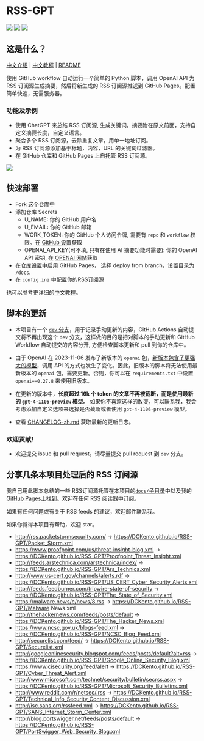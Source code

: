 # RSS-GPT

[![](https://img.shields.io/github/last-commit/yinan-c/RSS-GPT/dev?label=updated)](https://github.com/yinan-c/RSS-GPT/tree/dev)
[![](https://img.shields.io/github/last-commit/yinan-c/RSS-GPT/main?label=feeds%20refreshed)](https://yinan-c.github.io/RSS-GPT/)
[![](https://img.shields.io/github/license/yinan-c/RSS-GPT)](https://github.com/yinan-c/RSS-GPT/blob/master/LICENSE)


## 这是什么？

[中文介绍](https://yinan-c.github.io/rss-gpt.html) | [中文教程](https://yinan-c.github.io/rss-gpt-manual-zh.html) | [README](README.md)

使用 GitHub workflow 自动运行一个简单的 Python 脚本，调用 OpenAI API 为 RSS 订阅源生成摘要，然后将新生成的 RSS 订阅源推送到 GitHub Pages。配置简单快速，无需服务器。

### 功能及示例

- 使用 ChatGPT 来总结 RSS 订阅源, 生成关键词，摘要附在原文前面，支持自定义摘要长度，自定义语言。
- 聚合多个 RSS 订阅源，去除重复文章，用单一地址订阅。
- 为 RSS 订阅源添加基于标题，内容，URL 的关键词过滤器。
- 在 GitHub 仓库和 GitHub Pages 上自托管 RSS 订阅源。

![](https://i.imgur.com/7darABv.jpg)

## 快速部署

- Fork 这个仓库中
- 添加仓库 Secrets
    - U_NAME: 你的 GitHub 用户名
    - U_EMAIL: 你的 GitHub 邮箱
    - WORK_TOKEN: 你的 GitHub 个人访问令牌, 需要有 `repo` 和 `workflow` 权限。在 [GitHub 设置](https://github.com/settings/tokens/new)获取
    - OPENAI_API_KEY(可不填, 只有在使用 AI 摘要功能时需要): 你的 OpenAI API 密钥, 在 [OPENAI 网站](https://platform.openai.com/account/api-keys)获取
- 在仓库设置中启用 GitHub Pages， 选择 deploy from branch，设置目录为 `/docs`.
- 在 `config.ini` 中配置你的RSS订阅源

也可以参考更详细的[中文教程](https://yinan-c.github.io/rss-gpt-manual-zh.html)。

## 脚本的更新

- 本项目有一个 [`dev` 分支](https://github.com/yinan-c/RSS-GPT/tree/dev)，用于记录手动更新的内容，GitHub Actions 自动提交将不再出现这个 `dev` 分支，这样做的目的是把对脚本的手动更新和 GitHub Workflow 自动提交的内容分开, 方便检查脚本更新和 pull 到你的仓库中。

- 由于 OpenAI 在 2023-11-06 发布了新版本的 `openai` 包，[新版本包含了更强大的模型](https://openai.com/blog/new-models-and-developer-products-announced-at-devday)，调用 API 的方式也发生了变化。因此，旧版本的脚本将无法使用最新版本的 `openai` 包，需要更新。否则，你可以在 `requirements.txt` 中设置 `openai==0.27.8` 来使用旧版本。
- 在更新的版本中，**长度超过 16k 个 token 的文章不再被截断，而是使用最新的 `gpt-4-1106-preview` 模型。** 如果你不喜欢这样的改变，可以联系我，我会考虑添加自定义选项来选择是否截断或者使用 `gpt-4-1106-preview` 模型。

- 查看 [CHANGELOG-zh.md](CHANGELOG-zh.md) 获取最新的更新日志。

### 欢迎贡献!

- 欢迎提交 issue 和 pull request。请尽量提交 pull request 到 `dev` 分支。

## 分享几条本项目处理后的 RSS 订阅源

我自己用此脚本总结的一些 RSS订阅源托管在本项目的[`docs/`子目录](https://github.com/yinan-c/RSS-GPT/tree/main/docs)中以及我的 [GitHub Pages](https://yinan-c.github.io/RSS-GPT/)上找到。欢迎在任何 RSS 阅读器中订阅。

如果有任何问题或有关于 RSS feeds 的建议，欢迎邮件联系我。

如果你觉得本项目有帮助，欢迎 star。

- http://rss.packetstormsecurity.com/ -> https://DCKento.github.io/RSS-GPT/Packet_Storm.xml
- https://www.proofpoint.com/us/threat-insight-blog.xml -> https://DCKento.github.io/RSS-GPT/Proofpoint_Threat_Insight.xml
- http://feeds.arstechnica.com/arstechnica/index/ -> https://DCKento.github.io/RSS-GPT/Ars_Technica.xml
- http://www.us-cert.gov/channels/alerts.rdf -> https://DCKento.github.io/RSS-GPT/US_CERT_Cyber_Security_Alerts.xml
- http://feeds.feedburner.com/tripwire-state-of-security -> https://DCKento.github.io/RSS-GPT/The_State_of_Security.xml
- https://malware.news/c/news/8.rss -> https://DCKento.github.io/RSS-GPT/Malware News.xml
- http://thehackernews.com/feeds/posts/default -> https://DCKento.github.io/RSS-GPT/The_Hacker_News.xml
- https://www.ncsc.gov.uk/blogs-feed.xml -> https://DCKento.github.io/RSS-GPT/NCSC_Blog_Feed.xml
- http://securelist.com/feed/ -> https://DCKento.github.io/RSS-GPT/Securelist.xml
- http://googleonlinesecurity.blogspot.com/feeds/posts/default?alt=rss -> https://DCKento.github.io/RSS-GPT/Google_Online_Security_Blog.xml
- https://www.cisecurity.org/feed/alert -> https://DCKento.github.io/RSS-GPT/Cyber_Threat_Alert.xml
- http://www.microsoft.com/technet/security/bulletin/secrss.aspx -> https://DCKento.github.io/RSS-GPT/Microsoft_Security_Bulletins.xml
- http://www.reddit.com/r/netsec/.rss -> https://DCKento.github.io/RSS-GPT/Technical_Info_Security_Content_Discussion.xml
- http://isc.sans.org/rssfeed.xml -> https://DCKento.github.io/RSS-GPT/SANS_Internet_Storm_Center.xml
- http://blog.portswigger.net/feeds/posts/default -> https://DCKento.github.io/RSS-GPT/PortSwigger_Web_Security_Blog.xml

